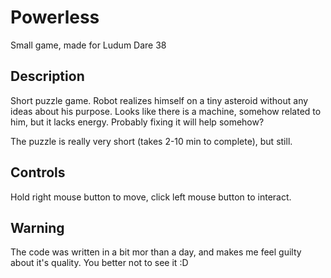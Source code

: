 # Powerless
Small game, made for Ludum Dare 38

## Description

Short puzzle game. Robot realizes himself on a tiny asteroid without any ideas about his purpose. Looks like there is a machine, somehow related to him, but it lacks energy. Probably fixing it will help somehow?

The puzzle is really very short (takes 2-10 min to complete), but still.  

## Controls

Hold right mouse button to move, click left mouse button to interact.

## Warning

The code was written in a bit mor than a day, and makes me feel guilty about it's quality. You better not to see it :D   
